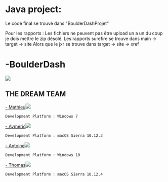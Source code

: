 
# Java project:
Le code final se trouve dans "BoulderDashProjet"

Pour les rapports :
Les fichiers ne peuvent pas être upload un a un du coup je dois mettre le zip désolé.
Les rapports surefire se trouve dans main -> target -> site
Alors que le jxr se trouve dans target -> site -> xref

# -BoulderDash


[<img src="https://gamefaqs.akamaized.net/box/0/2/1/2021_front.jpg">](http://www.retrogames.cz/play_232-NES.php)


## THE DREAM TEAM

[- Mathieu](https://exia.cesi.fr)<img src= "http://i36.photobucket.com/albums/e12/thomasbuet/v_brisset_1476882568432-png_zpsxqszlazz.png">
	
    Development Platform : Windows 7

[- Aymeric](https://exia.cesi.fr)<img src= "http://i36.photobucket.com/albums/e12/thomasbuet/v_lemoine_1476883124266-jpg_zpsipnrpmmv.jpeg">
	
    Development Platform : macOS Sierra 10.12.3

[- Antoine](https://exia.cesi.fr)<img src= "http://i36.photobucket.com/albums/e12/thomasbuet/v_robert_1476883745725-jpg_zpsbuamtwti.jpeg">
	
    Development Platform : Windows 10

[- Thomas](https://exia.cesi.fr)<img src= "http://i36.photobucket.com/albums/e12/thomasbuet/v_buet_1476882657616-jpg_zpshvr0hfnq.jpeg">
	
    Development Platform : macOS Sierra 10.12.4
